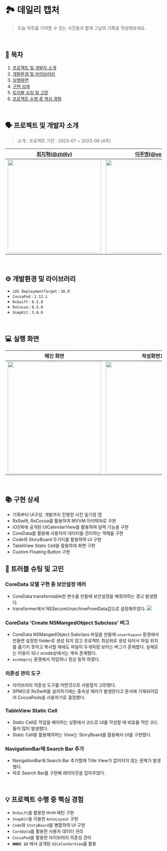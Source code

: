 # 🏞️ 데일리 캡처
>오늘 하루를 기억할 수 있는 사진들과 함께 그날의 기록을 작성해보세요.

<br>

## 📜 목차
1. [프로젝트 및 개발자 소개](#-프로젝트-및-개발자-소개)
2. [개발환경 및 라이브러리](#-개발환경-및-라이브러리)
3. [실행화면](#-실행-화면)
4. [구현 상세](#-구현-상세)
5. [트러블 슈팅 및 고민](#-트러블-슈팅-및-고민)
6. [프로젝트 수행 중 핵심 경험](#-프로젝트-수행-중-핵심-경험)

<br>

## 🗣 프로젝트 및 개발자 소개
>소개 : 
프로젝트 기간 : 2023-07 ~ 2023-08 (4주)

|[최지혁(@zhilly)](https://github.com/zhilly11)|[이주명(@vetto)](https://github.com/vetto)|
|:---:|:---:|
|<img src = "https://i.imgur.com/LI4k2B7.jpg" width=300 height=300>|<img src = "https://cdn.discordapp.com/attachments/535779947118329866/1055718870951940146/1671110054020-0.jpg" width=300 height=300>|


<br>

## ⚙️ 개발환경 및 라이브러리
- `iOS DeploymentTarget` : `16.0`
- `CocoaPod` : `1.12.1`
- `RxSwift` : `6.5.0`
- `RxCocoa` : `6.5.0`
- `SnapKit` : `5.6.0`

<br>

## 💻 실행 화면

| 메인 화면 | 작성화면1 | 작성화면2 | 검색화면 |
| :--------: | :--------: | :--------: | :--------: | 
| <img src = "https://hackmd.io/_uploads/S1fVZOv32.png" width=300 height=360> | <img src = "https://hackmd.io/_uploads/H193f_D2h.jpg" width=300 height=360> | <img src = "https://hackmd.io/_uploads/HJqJ7OP22.jpg" width=300 height=360> | <img src = "https://hackmd.io/_uploads/HkNlm_vhn.png" width=300 height=360> |


<br>

## 📚 구현 상세
- 기획부터 UI구성, 개발까지 진행한 사진 일기장 앱
- RxSwift, RxCocoa를 활용하여 MVVM 아키텍처로 구현
- iOS16에 공개된 UICalendarView를 활용하여 달력 기능을 구현
- CoreData를 활용해 사용자의 데이터를 관리하는 객체를 구현
- Code와 StoryBoard 두가지를 활용하여 UI 구현
- TableView Static Cell을 활용하여 화면 구현
- Custom Floating Button 구현

## 🎯 트러블 슈팅 및 고민
### CoreData 모델 구현 중 보안설정 에러 
- CoreData transformable한 변수를 만들때 보안설정을 해줘야하는 경고 발생했다.
- transformer에서 NSSecureUnarchiveFromData값으로 설정해주었다.
![](https://hackmd.io/_uploads/HkXsS_w2h.png)

### CoreData 'Create NSMangedObject Subclass' 버그
- CoreData NSMangedObject Subclass 파일을 만들때 `xcworkspace` 환경에서 만들면 설정한 folder로 생성 되지 않고 프로젝트 최상위로 생성 되어서 파일 위치를 옮기지 못하고 복사할 때에도 파일이 두개처럼 보이는 버그가 존재했다. 실제로는 이동이 되나 xcode상에서는 계속 존재했다.
- `xcodeproj` 환경에서 작업하니 정상 동작 하였다.

### 의존성 관리 도구
- 라이브러리 의존성 도구를 어떤것으로 사용할지 고민했다.
- SPM으로 RxSwift를 설치하기에는 종속성 에러가 발생한다고 문서에 기재되어있어 CocoaPods을 사용하기로 결정했다.

### TableView Static Cell
- Static Cell로 작업을 해야하는 상황에서 코드로 UI를 작성할 때 비효율 적인 코드들이 많이 발생했다.
- Static Cell을 활용해야하는 View는 StoryBoard를 활용해서 UI를 구현했다.

### NavigationBar에 Search Bar 추가
- NavigationBar에 Search Bar 추가할때 Title View가 없어지지 않는 문제가 발생했다.
- 따로 Search Bar를 구현해 레이아웃을 잡아주었다.

<br>

## 💡 프로젝트 수행 중 핵심 경험

- `RxSwift`를 활용한 `MVVM` 패턴 구현
- `SnapKit`을 이용한 `AutoLayout` 구현
- `Code`와 `StoryBoard`를 병합하여 UI 구현
- `CoreData`를 활용한 사용자 데이터 관리
- `CocoaPod`을 활용한 라이브러리 의존성 관리
- **`WWDC 22`** 에서 공개된 `UICalendarView`를 활용
